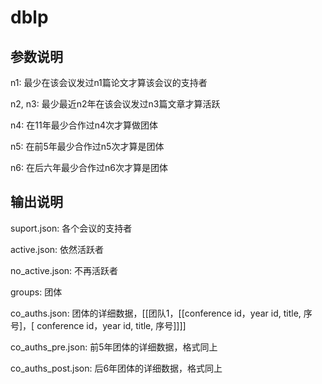 # dblp

## 参数说明

n1: 最少在该会议发过n1篇论文才算该会议的支持者

n2, n3: 最少最近n2年在该会议发过n3篇文章才算活跃

n4: 在11年最少合作过n4次才算做团体

n5: 在前5年最少合作过n5次才算是团体

n6: 在后六年最少合作过n6次才算是团体

## 输出说明

suport.json: 各个会议的支持者

active.json: 依然活跃者

no_active.json: 不再活跃者

groups: 团体

co_auths.json: 团体的详细数据，[[团队1，[[conference id，year id, title, 序号]，[ conference id，year id, title, 序号]]]]

co_auths_pre.json: 前5年团体的详细数据，格式同上

co_auths_post.json: 后6年团体的详细数据，格式同上